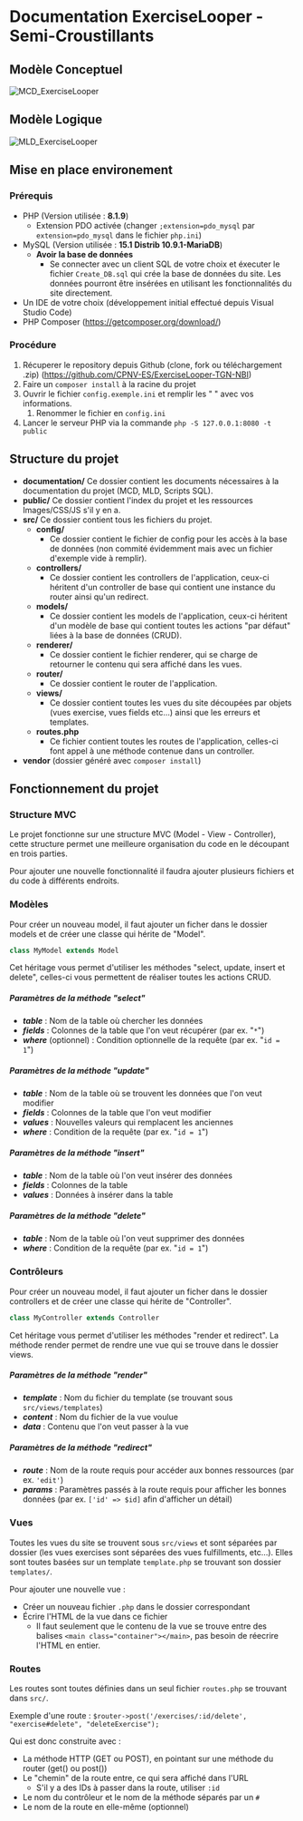 # Documentation ExerciseLooper - Semi-Croustillants

## Modèle Conceptuel
![MCD_ExerciseLooper](images/MCD_ExerciseLooper.png)

## Modèle Logique
![MLD_ExerciseLooper](images/MLD_ExerciseLooper.png)

## Mise en place environement

### Prérequis
- PHP (Version utilisée : **8.1.9**)
  - Extension PDO activée (changer `;extension=pdo_mysql` par `extension=pdo_mysql` dans le fichier `php.ini`)
- MySQL (Version utilisée : **15.1 Distrib 10.9.1-MariaDB**)
  - **Avoir la base de données**
    - Se connecter avec un client SQL de votre choix et éxecuter le fichier `Create_DB.sql` qui crée la base de données du site. Les données pourront être insérées en utilisant les fonctionnalités du site directement.
- Un IDE de votre choix (développement initial effectué depuis Visual Studio Code)
- PHP Composer (https://getcomposer.org/download/)

### Procédure
1. Récuperer le repository depuis Github (clone, fork ou téléchargement .zip) (https://github.com/CPNV-ES/ExerciseLooper-TGN-NBI)
1. Faire un ``` composer install ``` à la racine du projet
1. Ouvrir le fichier ``` config.exemple.ini ``` et remplir les " " avec vos informations.
   1. Renommer le fichier en ``` config.ini ```
1. Lancer le serveur PHP via la commande ``` php -S 127.0.0.1:8080 -t public ```

## Structure du projet
- **documentation/**
Ce dossier contient les documents nécessaires à la documentation du projet (MCD, MLD, Scripts SQL).
- **public/**
Ce dossier contient l'index du projet et les ressources Images/CSS/JS s'il y en a.
- **src/**
  Ce dossier contient tous les fichiers du projet.
  - **config/**
    - Ce dossier contient le fichier de config pour les accès à la base de données (non commité évidemment mais avec un fichier d'exemple vide à remplir).
  - **controllers/**
    - Ce dossier contient les controllers de l'application, ceux-ci héritent d'un controller de base qui contient une instance du router ainsi qu'un redirect.
  - **models/**
    - Ce dossier contient les models de l'application, ceux-ci héritent d'un modèle de base qui contient toutes les actions "par défaut" liées à la base de données (CRUD).
  - **renderer/**
    - Ce dossier contient le fichier renderer, qui se charge de retourner le contenu qui sera affiché dans les vues.
  - **router/**
    - Ce dossier contient le router de l'application.
  - **views/**
    - Ce dossier contient toutes les vues du site découpées par objets (vues exercise, vues fields etc...) ainsi que les erreurs et templates.
  - **routes.php**
    - Ce fichier contient toutes les routes de l'application, celles-ci font appel à une méthode contenue dans un controller.
- **vendor** (dossier généré avec ``` composer install ```)

## Fonctionnement du projet

### Structure MVC

Le projet fonctionne sur une structure MVC (Model - View - Controller), cette structure permet une meilleure organisation du code en le découpant en trois parties.

Pour ajouter une nouvelle fonctionnalité il faudra ajouter plusieurs fichiers et du code à  différents endroits.

### Modèles
Pour créer un nouveau model, il faut ajouter un ficher dans le dossier models et de créer une classe qui hérite de "Model".

```php 
class MyModel extends Model
```

Cet héritage vous permet d'utiliser les méthodes "select, update, insert et delete", celles-ci vous permettent de réaliser toutes les actions CRUD.

##### Paramètres de la méthode "select"
- **_table_** : Nom de la table où chercher les données
- **_fields_** : Colonnes de la table que l'on veut récupérer (par ex. "```*```")
- **_where_** (optionnel) : Condition optionnelle de la requête (par ex. "```id = 1```")

##### Paramètres de la méthode "update"
- **_table_** : Nom de la table où se trouvent les données que l'on veut modifier
- **_fields_** : Colonnes de la table que l'on veut modifier
- **_values_** : Nouvelles valeurs qui remplacent les anciennes
- **_where_** : Condition de la requête (par ex. "```id = 1```")

##### Paramètres de la méthode "insert"
- **_table_** : Nom de la table où l'on veut insérer des données
- **_fields_** : Colonnes de la table
- **_values_** : Données à insérer dans la table

##### Paramètres de la méthode "delete"
- **_table_** : Nom de la table où l'on veut supprimer des données
- **_where_** : Condition de la requête (par ex. "```id = 1```")

### Contrôleurs
Pour créer un nouveau model, il faut ajouter un ficher dans le dossier controllers et de créer une classe qui hérite de "Controller".

```php 
class MyController extends Controller
```

Cet héritage vous permet d'utiliser les méthodes "render et redirect".
La méthode render permet de rendre une vue qui se trouve dans le dossier views.

##### Paramètres de la méthode "render"
- **_template_** : Nom du fichier du template (se trouvant sous ```src/views/templates```)
- **_content_** : Nom du fichier de la vue voulue
- **_data_** : Contenu que l'on veut passer à la vue

##### Paramètres de la méthode "redirect"
- **_route_** : Nom de la route requis pour accéder aux bonnes ressources (par ex. ```'edit'```)
- **_params_** : Paramètres passés à la route requis pour afficher les bonnes données (par ex. ```['id' => $id]``` afin d'afficher un détail)

### Vues
Toutes les vues du site se trouvent sous ```src/views``` et sont séparées par dossier (les vues exercises sont séparées des vues fulfillments, etc...).
Elles sont toutes basées sur un template ```template.php``` se trouvant son dossier ```templates/```.

Pour ajouter une nouvelle vue :
- Créer un nouveau fichier ```.php``` dans le dossier correspondant
- Écrire l'HTML de la vue dans ce fichier
  - Il faut seulement que le contenu de la vue se trouve entre des balises ```<main class="container"></main>```, pas besoin de réecrire l'HTML en entier.

### Routes
Les routes sont toutes définies dans un seul fichier ```routes.php``` se trouvant dans ```src/```.

Exemple d'une route : ```$router->post('/exercises/:id/delete', "exercise#delete", "deleteExercise");```

Qui est donc construite avec :
- La méthode HTTP (GET ou POST), en pointant sur une méthode du router (get() ou post())
- Le "chemin" de la route entre, ce qui sera affiché dans l'URL
  - S'il y a des IDs à passer dans la route, utiliser ```:id```
- Le nom du contrôleur et le nom de la méthode séparés par un ```#```
- Le nom de la route en elle-même (optionnel)
